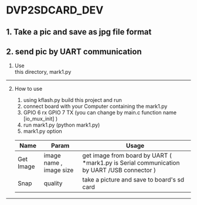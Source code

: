 DVP2SDCARD_DEV
=======================================
## 1. Take a pic and save as jpg file format
## 2. send pic by UART communication
1. Use  
    this directory, mark1.py
---------------------------------------
2. How to use  
    
    
    1) using kflash.py build this project and run  
    2) connect board with your Computer containing the mark1.py  
    3) GPIO 6 rx GPIO 7 TX (you can change by main.c function name [io_mux_init] )  
    4) run mark1.py (python mark1.py)  
    5) mark1.py option  
    
    | Name | Param | Usage |
    |------|---|---|
    | Get Image | image name , image size| get image from board by UART ( *mark1.py is Serial communication by UART /USB connector )|
    | Snap | quality| take a picture and save to board's sd card|
----------------------------------------

